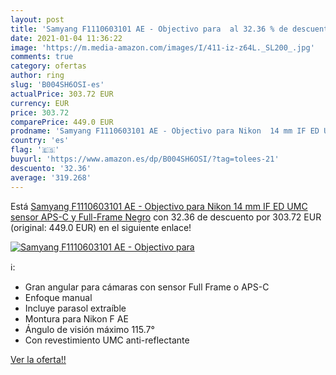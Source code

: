 ```yaml
---
layout: post
title: 'Samyang F1110603101 AE - Objectivo para  al 32.36 % de descuento'
date: 2021-01-04 11:36:22
image: 'https://m.media-amazon.com/images/I/411-iz-z64L._SL200_.jpg'
comments: true
category: ofertas
author: ring
slug: 'B004SH6OSI-es'
actualPrice: 303.72 EUR
currency: EUR
price: 303.72
comparePrice: 449.0 EUR
prodname: 'Samyang F1110603101 AE - Objectivo para Nikon  14 mm IF ED UMC  sensor APS-C y Full-Frame   Negro'
country: 'es'
flag: '🇪🇸'
buyurl: 'https://www.amazon.es/dp/B004SH6OSI/?tag=tolees-21'
descuento: '32.36'
average: '319.268'
---
```


Está [Samyang F1110603101 AE - Objectivo para Nikon  14 mm IF ED UMC  sensor APS-C y Full-Frame   Negro](https://www.amazon.es/dp/B004SH6OSI/?tag=tolees-21) con 32.36 de descuento por 303.72 EUR (original: 449.0 EUR) en el siguiente enlace!

[![Samyang F1110603101 AE - Objectivo para ](https://m.media-amazon.com/images/I/411-iz-z64L._SL200_.jpg)](https://www.amazon.es/dp/B004SH6OSI/?tag=tolees-21)

ℹ️:

- Gran angular para cámaras con sensor Full Frame o APS-C
- Enfoque manual
- Incluye parasol extraíble
- Montura para Nikon F AE
- Ángulo de visión máximo 115.7°
- Con revestimiento UMC anti-reflectante

[Ver la oferta!!](https://www.amazon.es/dp/B004SH6OSI/?tag=tolees-21)
